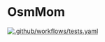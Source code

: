# OsmMom
[![.github/workflows/tests.yaml](https://github.com/MetricOneDev/osm-mom/actions/workflows/tests.yaml/badge.svg)](https://github.com/MetricOneDev/osm-mom/actions/workflows/tests.yaml)
